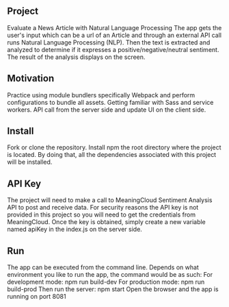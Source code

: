 

## Project
Evaluate a News Article with Natural Language Processing
The app gets the user's input which can be a url of an Article and through an external API call runs Natural Language Processing (NLP).
Then the text is extracted and analyzed to determine if it expresses a positive/negative/neutral sentiment. The result of the analysis displays on the screen.

## Motivation
Practice using module bundlers specifically Webpack and perform configurations to bundle all assets. Getting familiar with Sass and service workers. API call from the server side and update UI on the client side.

## Install
Fork or clone the repository. Install npm the root directory where the project is located. By doing that, all the dependencies associated with this project will be installed.

## API Key
The project will need to make a call to MeaningCloud Sentiment Analysis API to post and receive data. For security reasons the API key is not provided in this project so you will need to get the credentials from MeaningCloud.
Once the key is obtained, simply create a new variable named apiKey in the index.js on the server side.

## Run
The app can be executed from the command line. Depends on what environment you like to run the app, the command would be as such:
    For development mode: npm run build-dev
    For production mode: npm run build-prod
Then run the server:
    npm start
Open the browser and the app is running on port 8081
